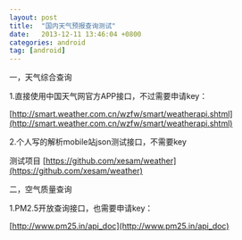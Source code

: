 ```yaml
---
layout: post
title:  "国内天气预报查询测试"
date:   2013-12-11 13:46:04 +0800
categories: android
tag: [android]
---
```


一，天气综合查询

1.直接使用中国天气网官方APP接口，不过需要申请key：

[http://smart.weather.com.cn/wzfw/smart/weatherapi.shtml](http://smart.weather.com.cn/wzfw/smart/weatherapi.shtml)

2.个人写的解析mobile站json测试接口，不需要key

测试项目 [https://github.com/xesam/weather](https://github.com/xesam/weather)

二，空气质量查询

1.PM2.5开放查询接口，也需要申请key：

[http://www.pm25.in/api_doc](http://www.pm25.in/api_doc)
